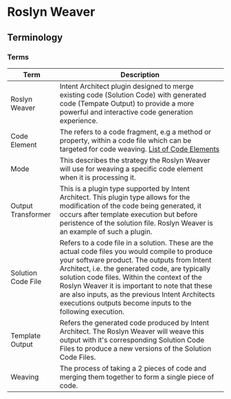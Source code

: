 # Roslyn Weaver 

## Terminology

### Terms
|Term|Description|
|-|-|
|Roslyn Weaver|Intent Architect plugin designed to merge existing code (Solution Code) with generated code (Tempate Output) to provide a more powerful and interactive code generation experience.|
|Code Element|The refers to a code fragment, e.g a method or property, within a code file which can be targeted for code weaving. [List of Code Elements](xref:RoslynWeaver_Appendix#list-of-roslyn-weave-code-elements)|
|Mode|This describes the strategy the Roslyn Weaver will use for weaving a specific code element when it is processing it.|
|Output Transformer|This is a plugin type supported by Intent Architect. This plugin type allows for the modification of the code being generated, it occurs after template execution but before peristence of the solution file. Roslyn Weaver is an example of such a plugin.|
|Solution Code File|Refers to a code file in a solution. These are the actual code files you would compile to produce your software product. The outputs from Intent Architect, i.e. the generated code, are typically solution code files. Within the context of the Roslyn Weaver it is important to note that these are also inputs, as the previous Intent Architects executions outputs become inputs to the following execution.|
|Template Output|Refers the generated code produced by Intent Architect. The Roslyn Weaver will weave this output with it's corresponding Solution Code Files to produce a new versions of the Solution Code Files. |
|Weaving|The process of taking a 2 pieces of code and merging them together to form a single piece of code.|

